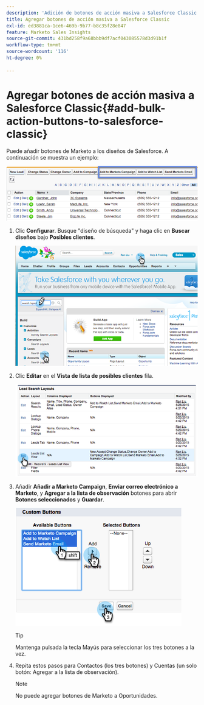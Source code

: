 ```yaml
---
description: 'Adición de botones de acción masiva a Salesforce Classic: Documentos de Marketo: documentación del producto'
title: Agregar botones de acción masiva a Salesforce Classic
exl-id: ed3881ca-1ce6-469b-9b77-b8c35f28e847
feature: Marketo Sales Insights
source-git-commit: 431bd258f9a68bbb9df7acf043085578d3d91b1f
workflow-type: tm+mt
source-wordcount: '116'
ht-degree: 0%

---
```


# Agregar botones de acción masiva a Salesforce Classic{#add-bulk-action-buttons-to-salesforce-classic}

Puede añadir botones de Marketo a los diseños de Salesforce. A continuación se muestra un ejemplo:

![](assets/add-bulk-action-buttons-to-salesforce-classic-1.png)

1. Clic **Configurar**. Busque &quot;diseño de búsqueda&quot; y haga clic en **Buscar diseños** bajo **Posibles clientes**.

   ![](assets/add-bulk-action-buttons-to-salesforce-classic-2.png)

1. Clic **Editar** en el **Vista de lista de posibles clientes** fila.

   ![](assets/add-bulk-action-buttons-to-salesforce-classic-3.png)

1. Añadir **Añadir a Marketo Campaign**, **Enviar correo electrónico a Marketo**, y **Agregar a la lista de observación** botones para abrir **Botones seleccionados** y **Guardar**.

   ![](assets/add-bulk-action-buttons-to-salesforce-classic-4.png)

   >[!TIP]
   >
   >Mantenga pulsada la tecla Mayús para seleccionar los tres botones a la vez.

1. Repita estos pasos para Contactos (los tres botones) y Cuentas (un solo botón: Agregar a la lista de observación).

   >[!NOTE]
   >
   >No puede agregar botones de Marketo a Oportunidades.
